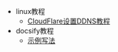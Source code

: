 <!-- _sidebar.md -->
* linux教程
  * [CloudFlare设置DDNS教程](/papers/cf-ddns.md)
* docsify教程
  * [示例写法](/papers/123.md) 
